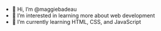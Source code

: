 - 👋 Hi, I’m @maggiebadeau
- 👀 I’m interested in learning more about web development
- 🌱 I’m currently learning HTML, CSS, and JavaScript

<!---
maggiebadeau/maggiebadeau is a ✨ special ✨ repository because its `README.md` (this file) appears on your GitHub profile.
You can click the Preview link to take a look at your changes.
--->
